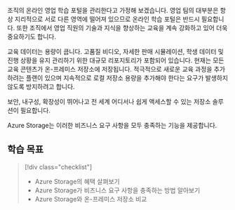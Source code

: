 조직의 온라인 영업 학습 포털을 관리한다고 가정해 보겠습니다. 영업 팀의 대부분은 항상 지리적으로 서로 다른 영역에 떨어져 있으므로 온라인 학습 포털은 반드시 필요합니다. 또한 조직에서 영업 직원의 기술과 지식을 향상하는 교육을 계속 강화하고 있어 더욱 중요하기도 합니다.

교육 데이터는 용량이 큽니다. 고품질 비디오, 자세한 판매 시뮬레이션, 학생 데이터 및 진행 상황을 유지 관리하기 위한 대규모 리포지토리가 포함되어 있습니다. 현재는 모든 교육 콘텐츠가 온-프레미스 저장소에 저장됩니다. 적극적으로 새로운 교육 과정을 추가하려는 플랜이 있으며 지속적으로 로컬 저장소 용량을 추가해야 한다는 요구가 발생하지 않도록 방지하려고 합니다.

보안, 내구성, 확장성이 뛰어나고 전 세계 어디서나 쉽게 액세스할 수 있는 저장소 솔루션이 필요합니다.

Azure Storage는 이러한 비즈니스 요구 사항을 모두 충족하는 기능을 제공합니다.

## <a name="learning-objectives"></a>학습 목표
> [!div class="checklist"]
> * Azure Storage의 혜택 살펴보기
> * Azure Storage가 비즈니스 요구 사항을 충족하는 방법 알아보기
> * Azure Storage와 온-프레미스 저장소 비교